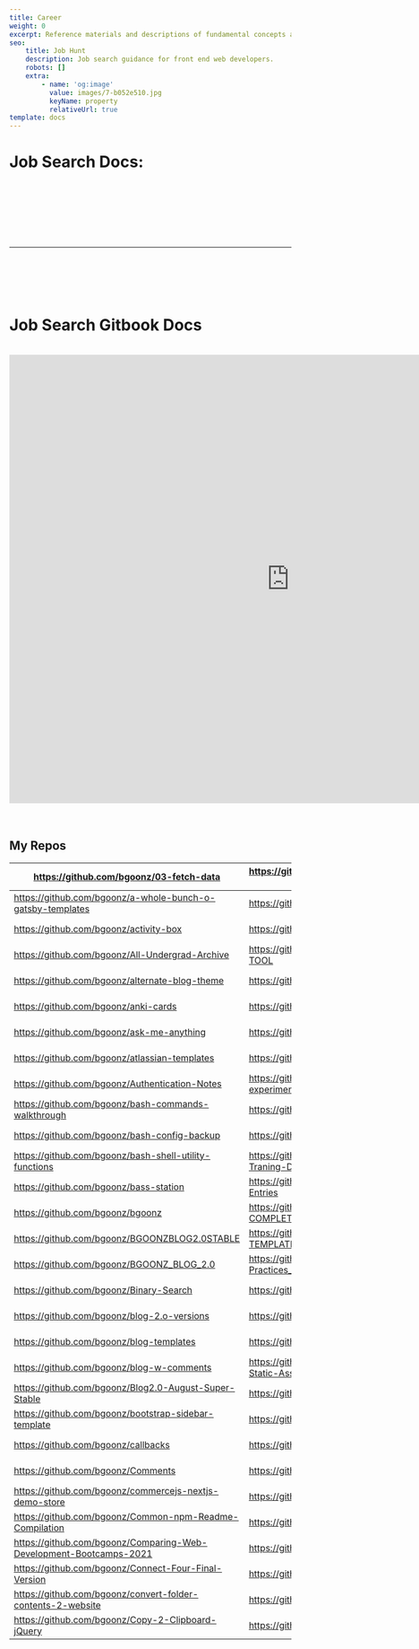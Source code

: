 ```yaml
---
title: Career
weight: 0
excerpt: Reference materials and descriptions of fundamental concepts as well as visua
seo:
    title: Job Hunt
    description: Job search guidance for front end web developers.
    robots: []
    extra:
        - name: 'og:image'
          value: images/7-b052e510.jpg
          keyName: property
          relativeUrl: true
template: docs
---
```


# Job Search Docs:

<br>
<br>
<br>
<br>
<br>
<br>
<hr>
<br>
<br>
<br>
<br>
<h1>   Job Search Gitbook Docs </h1>
<br>
<iframe sandbox="allow-scripts" style="resize:both; overflow:scroll;"     style="z-index:-1!important; overflow:scroll;resize:both;"  src="https://web-dev-collaborative.github.io/gitpod-job-search-html-static/" height="800px" width="1000px" scrolling="yes"   frameborder="yes" loading="lazy"  allowfullscreen="true"  frameborder="0" ></iframe>
<br>
<br>
<br>

## My Repos

| <https://github.com/bgoonz/03-fetch-data>                            | <https://github.com/bgoonz/gatsby-netlify-cms-norwex>         | <https://hub.com/bgoonz/React-movie-app>                             | <https://github.com/bgoonz/Exploring-Promises>                 | <https://hub.com/bgoonz/vscode-customized-config>                               |
| -------------------------------------------------------------------- | ------------------------------------------------------------- | -------------------------------------------------------------------- | -------------------------------------------------------------- | ------------------------------------------------------------------------------- |
| <https://github.com/bgoonz/a-whole-bunch-o-gatsby-templates>         | <https://github.com/bgoonz/gatsby-react-portfolio>            | <https://hub.com/bgoonz/react-redux-medium-clone>                    | <https://github.com/bgoonz/express-API-template>               | <https://hub.com/bgoonz/vscode-Extension-readmes>                               |
| <https://github.com/bgoonz/activity-box>                             | <https://github.com/bgoonz/GIT-CDN-FILES>                     | <https://hub.com/bgoonz/react-redux-notes-v5>                        | <https://github.com/bgoonz/Express-basic-server-template>      | <https://hub.com/bgoonz/web-crawler-node>                                       |
| <https://github.com/bgoonz/All-Undergrad-Archive>                    | <https://github.com/bgoonz/GIT-HTML-PREVIEW-TOOL>             | <https://hub.com/bgoonz/react-redux-registration-login-example>      | <https://github.com/bgoonz/express-knex-postgres-boilerplate>  | <https://hub.com/bgoonz/web-dev-interview-prep-quiz-website>                    |
| <https://github.com/bgoonz/alternate-blog-theme>                     | <https://github.com/bgoonz/gitbook>                           | <https://hub.com/bgoonz/React_Notes_V3>                              | <https://github.com/bgoonz/EXPRESS-NOTES>                      | <https://hub.com/bgoonz/web-dev-notes-resource-site>                            |
| <https://github.com/bgoonz/anki-cards>                               | <https://github.com/bgoonz/github-readme-stats>               | <https://hub.com/bgoonz/Recursion-Practice-Website>                  | <https://github.com/bgoonz/fast-fourier-transform>-            | <https://hub.com/bgoonz/web-dev-setup-checker>                                  |
| <https://github.com/bgoonz/ask-me-anything>                          | <https://github.com/bgoonz/github-reference-repo>             | <https://hub.com/bgoonz/Regex-and-Express-JS>                        | <https://github.com/bgoonz/form-builder-vanilla-js>            | <https://hub.com/bgoonz/WEB-DEV-TOOLS-HUB>                                      |
| <https://github.com/bgoonz/atlassian-templates>                      | <https://github.com/bgoonz/GoalsTracker>                      | <https://hub.com/bgoonz/repo-utils>                                  | <https://github.com/bgoonz/Front-End-Frameworks-Practice>      | <https://hub.com/bgoonz/web-dev-utils-package>                                  |
| <https://github.com/bgoonz/Authentication-Notes>                     | <https://github.com/bgoonz/graphql-experimentation>           | <https://hub.com/bgoonz/resume-cv-portfolio-samples>                 | <https://github.com/bgoonz/full-stack-react-redux>             | <https://hub.com/bgoonz/WebAudioDaw>                                            |
| <https://github.com/bgoonz/bash-commands-walkthrough>                | <https://github.com/bgoonz/https*__mihirbeg.com>\*            | <https://hub.com/bgoonz/Revamped-Automatic-Guitar-Effect-Triggering> | <https://github.com/bgoonz/Full-Text-Search>                   | <https://hub.com/bgoonz/website>                                                |
| <https://github.com/bgoonz/bash-config-backup>                       | <https://github.com/bgoonz/iframe-showcase>                   | <https://hub.com/bgoonz/scope-closure-context>                       | <https://github.com/bgoonz/Games>                              | <https://github.com/bgoonz/Data-Structures-Algos-Codebase>                      |
| <https://github.com/bgoonz/bash-shell-utility-functions>             | <https://github.com/bgoonz/Image-Archive-Traning-Data>        | <https://hub.com/bgoonz/Shell-Script-Practice>                       | <https://github.com/bgoonz/MihirBegMusicV3>                    | <https://github.com/bgoonz/DATA_STRUC_PYTHON_NOTES>                             |
| <https://github.com/bgoonz/bass-station>                             | <https://github.com/bgoonz/Independent-Blog-Entries>          | <https://hub.com/bgoonz/site-analysis>                               | <https://github.com/bgoonz/Mihir_Beg_Final>                    | <https://github.com/bgoonz/design-home-page-with-routes-bq5v7k>                 |
| <https://github.com/bgoonz/bgoonz>                                   | <https://github.com/bgoonz/INTERVIEW-PREP-COMPLETE>           | <https://hub.com/bgoonz/sorting-algorithms>                          | <https://github.com/bgoonz/mini-project-showcase>              | <https://github.com/bgoonz/docs-collection>                                     |
| <https://github.com/bgoonz/BGOONZBLOG2.0STABLE>                      | <https://github.com/bgoonz/JAMSTACK-TEMPLATES>                | <https://hub.com/bgoonz/sorting-algos>                               | <https://github.com/bgoonz/Music-Theory-n-Web-Synth-Keyboard>  | <https://github.com/bgoonz/Documentation-site-react>                            |
| <https://github.com/bgoonz/BGOONZ_BLOG_2.0>                          | <https://github.com/bgoonz/Javascript-Best-Practices_--Tools> | <https://hub.com/bgoonz/sqlite3-nodejs-demo>                         | <https://github.com/bgoonz/my-gists>                           | <https://github.com/bgoonz/DS-ALGO-OFFICIAL>                                    |
| <https://github.com/bgoonz/Binary-Search>                            | <https://github.com/bgoonz/jsanimate>                         | <https://hub.com/bgoonz/stalk-photos-web-assets>                     | <https://github.com/bgoonz/My-Medium-Blog>                     | <https://github.com/bgoonz/DS-AND-ALGO-Notes-P2>                                |
| <https://github.com/bgoonz/blog-2.o-versions>                        | <https://github.com/bgoonz/Jupyter-Notebooks>                 | <https://hub.com/bgoonz/Standalone-Metranome>                        | <https://github.com/bgoonz/nextjs-netlify-blog-template>       | <https://github.com/bgoonz/ecommerce-interactive>                               |
| <https://github.com/bgoonz/blog-templates>                           | <https://github.com/bgoonz/Lambda>                            | <https://hub.com/bgoonz/Star-wars-API-Promise-take2>                 | <https://github.com/bgoonz/norwex-coff-ecom>                   | <https://github.com/bgoonz/embedable-repl-and-integrated-code-space-playground> |
| <https://github.com/bgoonz/blog-w-comments>                          | <https://github.com/bgoonz/Lambda-Resource-Static-Assets>     | <https://hub.com/bgoonz/Static-Study-Site>                           | <https://github.com/bgoonz/old-c-and-cpp-repos-from-undergrad> | <https://github.com/bgoonz/excel2html-table>                                    |
| <https://github.com/bgoonz/Blog2.0-August-Super-Stable>              | <https://github.com/bgoonz/learning-nextjs>                   | <https://hub.com/bgoonz/styling-templates>                           | <https://github.com/bgoonz/old-code-from-undergrad>            |                                                                                 |
| <https://github.com/bgoonz/bootstrap-sidebar-template>               | <https://github.com/bgoonz/Learning-Redux>                    | <https://hub.com/bgoonz/supertemp>                                   | <https://github.com/bgoonz/picture-man-bob-v2>                 |                                                                                 |
| <https://github.com/bgoonz/callbacks>                                | <https://github.com/bgoonz/Links-Shortcut-Site>               | <https://hub.com/bgoonz/Ternary-converter>                           | <https://github.com/bgoonz/Project-Showcase>                   |                                                                                 |
| <https://github.com/bgoonz/Comments>                                 | <https://github.com/bgoonz/live-examples>                     | <https://hub.com/bgoonz/TetrisJS>                                    | <https://github.com/bgoonz/promises-with-async-and-await>      |                                                                                 |
| <https://github.com/bgoonz/commercejs-nextjs-demo-store>             | <https://github.com/bgoonz/live-form>                         | <https://hub.com/bgoonz/TexTools>                                    | <https://github.com/bgoonz/psql-practice>                      |                                                                                 |
| <https://github.com/bgoonz/Common-npm-Readme-Compilation>            | <https://github.com/bgoonz/loadash-es6-refactor>              | <https://hub.com/bgoonz/The-Algorithms>                              | <https://github.com/bgoonz/python-playground-embed>            |                                                                                 |
| <https://github.com/bgoonz/Comparing-Web-Development-Bootcamps-2021> | <https://github.com/bgoonz/markdown-css>                      | <https://hub.com/bgoonz/TRASH>                                       | <https://github.com/bgoonz/python-practice-notes>              |                                                                                 |
| <https://github.com/bgoonz/Connect-Four-Final-Version>               | <https://github.com/bgoonz/Markdown-Templates>                | <https://hub.com/bgoonz/Triggered-Guitar-Effects-Platform>           | <https://github.com/bgoonz/python-scripts>                     |                                                                                 |
| <https://github.com/bgoonz/convert-folder-contents-2-website>        | <https://github.com/bgoonz/meditation-app>                    | <https://hub.com/bgoonz/Useful-Snippets-js>                          | <https://github.com/bgoonz/PYTHON_PRAC>                        |                                                                                 |
| <https://github.com/bgoonz/Copy-2-Clipboard-jQuery>                  | <https://github.com/bgoonz/MihirBegMusicLab>                  | <https://hub.com/bgoonz/UsefulResourceRepo2.0>                       | <https://github.com/bgoonz/random-list-of-embedable-content>   |
